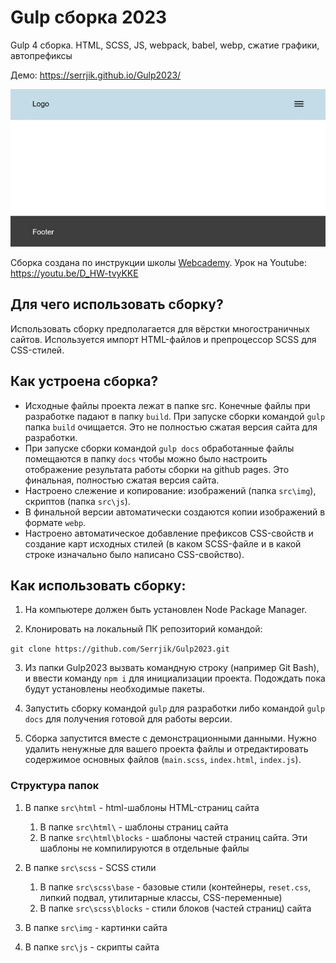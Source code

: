 # Gulp сборка 2023
Gulp 4 сборка. HTML, SCSS, JS, webpack, babel, webp, сжатие графики, автопрефиксы

Демо:
https://serrjik.github.io/Gulp2023/

![Скриншот страницы](https://github.com/Serrjik/Gulp2023/blob/main/page.jpg)

Сборка создана по инструкции школы [Webcademy](https://webcademy.ru/). Урок на Youtube: https://youtu.be/D_HW-tvyKKE

## Для чего использовать сборку?

Использовать сборку предполагается для вёрстки многостраничных сайтов. Используется импорт HTML-файлов и препроцессор SCSS для CSS-стилей.

## Как устроена сборка?
* Исходные файлы проекта лежат в папке src. Конечные файлы при разработке падают в папку `build`. При запуске сборки командой `gulp` папка `build` очищается. Это не полностью сжатая версия сайта для разработки.
* При запуске сборки командой `gulp docs` обработанные файлы помещаются в папку `docs` чтобы можно было настроить отображение результата работы сборки на github pages. Это финальная, полностью сжатая версия сайта.
* Настроено слежение и копирование: изображений (папка `src\img`), скриптов (папка `src\js`).
* В финальной версии автоматически создаются копии изображений в формате `webp`.
* Настроено автоматическое добавление префиксов CSS-свойств и создание карт исходных стилей (в каком SCSS-файле и в какой строке изначально было написано CSS-свойство).

## Как использовать сборку:

1. На компьютере должен быть установлен Node Package Manager.

2. Клонировать на локальный ПК репозиторий командой:

`git clone https://github.com/Serrjik/Gulp2023.git`

3. Из папки Gulp2023 вызвать командную строку (например Git Bash), и ввести команду `npm i` для инициализации проекта. Подождать пока будут установлены необходимые пакеты.

4. Запустить сборку командой `gulp` для разработки
   либо командой `gulp docs` для получения готовой для работы версии.

6. Сборка запустится вместе с демонстрационными данными. Нужно удалить ненужные для вашего проекта файлы и отредактировать содержимое основных файлов (`main.scss`, `index.html`, `index.js`).

### Структура папок

1. В папке `src\html` - html-шаблоны HTML-страниц сайта

    1. В папке `src\html\` - шаблоны страниц сайта
    2. В папке `src\html\blocks` - шаблоны частей страниц сайта. Эти шаблоны не компилируются в отдельные файлы

2. В папке `src\scss` - SCSS стили
   
    1. В папке `src\scss\base` - базовые стили (контейнеры, `reset.css`, липкий подвал, утилитарные классы, CSS-переменные)
    2. В папке `src\scss\blocks` - стили блоков (частей страниц) сайта

4. В папке `src\img` - картинки сайта

5. В папке `src\js` - скрипты сайта
